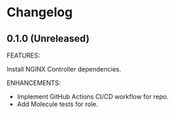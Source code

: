 # Changelog

## 0.1.0 (Unreleased)

FEATURES:

Install NGINX Controller dependencies.

ENHANCEMENTS:

* Implement GitHub Actions CI/CD workflow for repo.
* Add Molecule tests for role.
